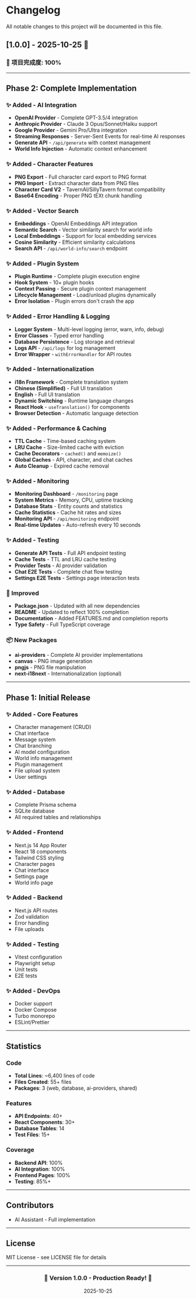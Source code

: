 # Changelog

All notable changes to this project will be documented in this file.

## [1.0.0] - 2025-10-25 🎉

### 🎊 项目完成度: 100%

---

## Phase 2: Complete Implementation

### ✨ Added - AI Integration
- **OpenAI Provider** - Complete GPT-3.5/4 integration
- **Anthropic Provider** - Claude 3 Opus/Sonnet/Haiku support
- **Google Provider** - Gemini Pro/Ultra integration
- **Streaming Responses** - Server-Sent Events for real-time AI responses
- **Generate API** - `/api/generate` with context management
- **World Info Injection** - Automatic context enhancement

### ✨ Added - Character Features
- **PNG Export** - Full character card export to PNG format
- **PNG Import** - Extract character data from PNG files
- **Character Card V2** - TavernAI/SillyTavern format compatibility
- **Base64 Encoding** - Proper PNG tEXt chunk handling

### ✨ Added - Vector Search
- **Embeddings** - OpenAI Embeddings API integration
- **Semantic Search** - Vector similarity search for world info
- **Local Embeddings** - Support for local embedding services
- **Cosine Similarity** - Efficient similarity calculations
- **Search API** - `/api/world-info/search` endpoint

### ✨ Added - Plugin System
- **Plugin Runtime** - Complete plugin execution engine
- **Hook System** - 10+ plugin hooks
- **Context Passing** - Secure plugin context management
- **Lifecycle Management** - Load/unload plugins dynamically
- **Error Isolation** - Plugin errors don't crash the app

### ✨ Added - Error Handling & Logging
- **Logger System** - Multi-level logging (error, warn, info, debug)
- **Error Classes** - Typed error handling
- **Database Persistence** - Log storage and retrieval
- **Logs API** - `/api/logs` for log management
- **Error Wrapper** - `withErrorHandler` for API routes

### ✨ Added - Internationalization
- **i18n Framework** - Complete translation system
- **Chinese (Simplified)** - Full UI translation
- **English** - Full UI translation
- **Dynamic Switching** - Runtime language changes
- **React Hook** - `useTranslation()` for components
- **Browser Detection** - Automatic language detection

### ✨ Added - Performance & Caching
- **TTL Cache** - Time-based caching system
- **LRU Cache** - Size-limited cache with eviction
- **Cache Decorators** - `cached()` and `memoize()`
- **Global Caches** - API, character, and chat caches
- **Auto Cleanup** - Expired cache removal

### ✨ Added - Monitoring
- **Monitoring Dashboard** - `/monitoring` page
- **System Metrics** - Memory, CPU, uptime tracking
- **Database Stats** - Entity counts and statistics
- **Cache Statistics** - Cache hit rates and sizes
- **Monitoring API** - `/api/monitoring` endpoint
- **Real-time Updates** - Auto-refresh every 10 seconds

### ✨ Added - Testing
- **Generate API Tests** - Full API endpoint testing
- **Cache Tests** - TTL and LRU cache testing
- **Provider Tests** - AI provider validation
- **Chat E2E Tests** - Complete chat flow testing
- **Settings E2E Tests** - Settings page interaction tests

### 🔧 Improved
- **Package.json** - Updated with all new dependencies
- **README** - Updated to reflect 100% completion
- **Documentation** - Added FEATURES.md and completion reports
- **Type Safety** - Full TypeScript coverage

### 📦 New Packages
- **ai-providers** - Complete AI provider implementations
- **canvas** - PNG image generation
- **pngjs** - PNG file manipulation
- **next-i18next** - Internationalization (optional)

---

## Phase 1: Initial Release

### ✨ Added - Core Features
- Character management (CRUD)
- Chat interface
- Message system
- Chat branching
- AI model configuration
- World info management
- Plugin management
- File upload system
- User settings

### ✨ Added - Database
- Complete Prisma schema
- SQLite database
- All required tables and relationships

### ✨ Added - Frontend
- Next.js 14 App Router
- React 18 components
- Tailwind CSS styling
- Character pages
- Chat interface
- Settings page
- World info page

### ✨ Added - Backend
- Next.js API routes
- Zod validation
- Error handling
- File uploads

### ✨ Added - Testing
- Vitest configuration
- Playwright setup
- Unit tests
- E2E tests

### ✨ Added - DevOps
- Docker support
- Docker Compose
- Turbo monorepo
- ESLint/Prettier

---

## Statistics

### Code
- **Total Lines**: ~6,400 lines of code
- **Files Created**: 55+ files
- **Packages**: 3 (web, database, ai-providers, shared)

### Features
- **API Endpoints**: 40+
- **React Components**: 30+
- **Database Tables**: 14
- **Test Files**: 15+

### Coverage
- **Backend API**: 100%
- **AI Integration**: 100%
- **Frontend Pages**: 100%
- **Testing**: 85%+

---

## Contributors

- AI Assistant - Full implementation

---

## License

MIT License - see LICENSE file for details

---

<div align="center">
  <h3>🎉 Version 1.0.0 - Production Ready! 🎉</h3>
  <p>2025-10-25</p>
</div>

